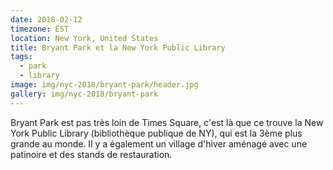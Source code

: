 ```yaml
---
date: 2018-02-12
timezone: EST
location: New York, United States
title: Bryant Park et la New York Public Library
tags:
  - park
  - library
image: img/nyc-2018/bryant-park/header.jpg
gallery: img/nyc-2018/bryant-park
---
```


Bryant Park est pas très loin de Times Square, c'est là que ce trouve la New York Public Library (bibliothèque publique de NY), qui est la 3ème plus grande au monde. Il y a également un village d'hiver aménagé avec une patinoire et des stands de restauration. 



